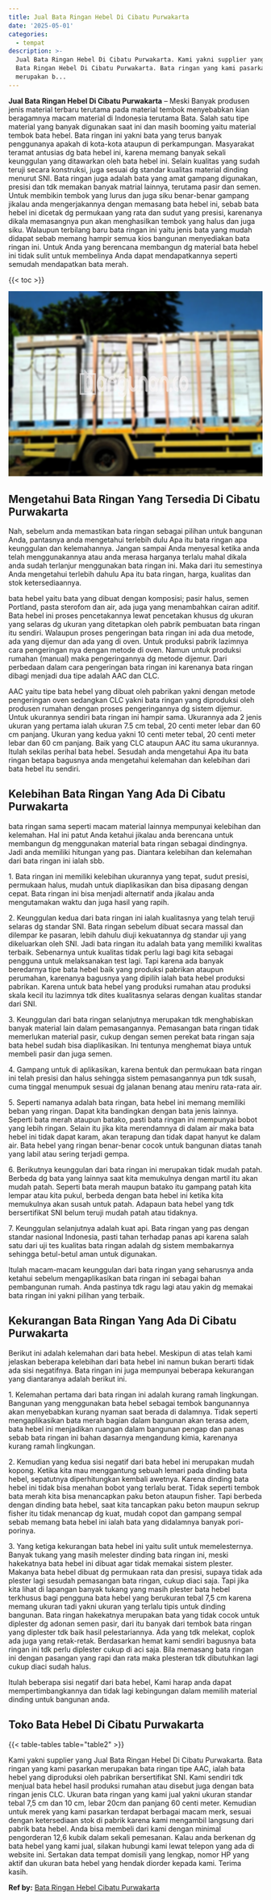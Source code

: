 ```yaml
---
title: Jual Bata Ringan Hebel Di Cibatu Purwakarta
date: '2025-05-01'
categories:
  - tempat
description: >-
  Jual Bata Ringan Hebel Di Cibatu Purwakarta. Kami yakni supplier yang Jual
  Bata Ringan Hebel Di Cibatu Purwakarta. Bata ringan yang kami pasarkan
  merupakan b...
---
```


**Jual Bata Ringan Hebel Di Cibatu Purwakarta** – Meski Banyak produsen jenis material terbaru terutama pada material tembok menyebabkan kian beragamnya macam material di Indonesia terutama Bata. Salah satu tipe material yang banyak digunakan saat ini dan masih booming yaitu material tembok bata hebel. Bata ringan ini yakni bata yang terus banyak penggunanya apakah di kota-kota ataupun di perkampungan. Masyarakat teramat antusias dg bata hebel ini, karena memang banyak sekali keunggulan yang ditawarkan oleh bata hebel ini. Selain kualitas yang sudah teruji secara konstruksi, juga sesuai dg standar kualitas material dinding menurut SNI. Bata ringan juga adalah bata yang amat gampang digunakan, presisi dan tdk memakan banyak matrial lainnya, terutama pasir dan semen. Untuk membikin tembok yang lurus dan juga siku benar-benar gampang jikalau anda mengerjakannya dengan memasang bata hebel ini, sebab bata hebel ini dicetak dg permukaan yang rata dan sudut yang presisi, karenanya dikala memasangnya pun akan menghasilkan tembok yang halus dan juga siku. Walaupun terbilang baru bata ringan ini yaitu jenis bata yang mudah didapat sebab memang hampir semua kios bangunan menyediakan bata ringan ini. Untuk Anda yang berencana membangun dg material bata hebel ini tidak sulit untuk membelinya Anda dapat mendapatkannya seperti semudah mendapatkan bata merah.

{{< toc >}}

![Jual Bata Ringan Hebel Di Cibatu Purwakarta](/images/jual-hebel-murah-19.png)

## Mengetahui Bata Ringan Yang Tersedia Di Cibatu Purwakarta

Nah, sebelum anda memastikan bata ringan sebagai pilihan untuk bangunan Anda, pantasnya anda mengetahui terlebih dulu Apa itu bata ringan apa keunggulan dan kelemahannya. Jangan sampai Anda menyesal ketika anda telah menggunakannya atau anda merasa harganya terlalu mahal dikala anda sudah terlanjur menggunakan bata ringan ini. Maka dari itu semestinya Anda mengetahui terlebih dahulu Apa itu bata ringan, harga, kualitas dan stok ketersediaannya.

bata hebel yaitu bata yang dibuat dengan komposisi; pasir halus, semen Portland, pasta sterofom dan air, ada juga yang menambahkan cairan aditif. Bata hebel ini proses pencetakannya lewat pencetakan khusus dg ukuran yang selaras dg ukuran yang ditetapkan oleh pabrik pembuatan bata ringan itu sendiri. Walaupun proses pengeringan bata ringan ini ada dua metode, ada yang dijemur dan ada yang di oven. Untuk produksi pabrik lazimnya cara pengeringan nya dengan metode di oven. Namun untuk produksi rumahan (manual) maka pengeringannya dg metode dijemur. Dari perbedaan dalam cara pengeringan bata ringan ini karenanya bata ringan dibagi menjadi dua tipe adalah AAC dan CLC.

AAC yaitu tipe bata hebel yang dibuat oleh pabrikan yakni dengan metode pengeringan oven sedangkan CLC yakni bata ringan yang diproduksi oleh produsen rumahan dengan proses pengeringannya dg sistem dijemur. Untuk ukurannya sendiri bata ringan ini hampir sama. Ukurannya ada 2 jenis ukuran yang pertama ialah ukuran 7.5 cm tebal, 20 centi meter lebar dan 60 cm panjang. Ukuran yang kedua yakni 10 centi meter tebal, 20 centi meter lebar dan 60 cm panjang. Baik yang CLC ataupun AAC itu sama ukurannya. Itulah sekilas perihal bata hebel. Sesudah anda mengetahui Apa itu bata ringan betapa bagusnya anda mengetahui kelemahan dan kelebihan dari bata hebel itu sendiri.

## Kelebihan Bata Ringan Yang Ada Di Cibatu Purwakarta

bata ringan sama seperti macam material lainnya mempunyai kelebihan dan kelemahan. Hal ini patut Anda ketahui jikalau anda berencana untuk membangun dg menggunakan material bata ringan sebagai dindingnya. Jadi anda memiliki hitungan yang pas. Diantara kelebihan dan kelemahan dari bata ringan ini ialah sbb.

1\. Bata ringan ini memiliki kelebihan ukurannya yang tepat, sudut presisi, permukaan halus, mudah untuk diaplikasikan dan bisa dipasang dengan cepat. Bata ringan ini bisa menjadi alternatif anda jikalau anda mengutamakan waktu dan juga hasil yang rapih.

2\. Keunggulan kedua dari bata ringan ini ialah kualitasnya yang telah teruji selaras dg standar SNI. Bata ringan sebelum dibuat secara massal dan dilempar ke pasaran, lebih dahulu diuji kekuatannya dg standar uji yang dikeluarkan oleh SNI. Jadi bata ringan itu adalah bata yang memiliki kwalitas terbaik. Sebenarnya untuk kualitas tidak perlu lagi bagi kita sebagai pengguna untuk melaksanakan test lagi. Tapi karena ada banyak beredarnya tipe bata hebel baik yang produksi pabrikan ataupun perumahan, karenanya bagusnya yang dipilih ialah bata hebel produksi pabrikan. Karena untuk bata hebel yang produksi rumahan atau produksi skala kecil itu lazimnya tdk dites kualitasnya selaras dengan kualitas standar dari SNI.

3\. Keunggulan dari bata ringan selanjutnya merupakan tdk menghabiskan banyak material lain dalam pemasangannya. Pemasangan bata ringan tidak memerlukan material pasir, cukup dengan semen perekat bata ringan saja bata hebel sudah bisa diaplikasikan. Ini tentunya menghemat biaya untuk membeli pasir dan juga semen.

4\. Gampang untuk di aplikasikan, karena bentuk dan permukaan bata ringan ini telah presisi dan halus sehingga sistem pemasangannya pun tdk susah, cuma tinggal menumpuk sesuai dg jalanan benang atau meniru rata-rata air.

5\. Seperti namanya adalah bata ringan, bata hebel ini memang memiliki beban yang ringan. Dapat kita bandingkan dengan bata jenis lainnya. Seperti bata merah ataupun batako, pasti bata ringan ini mempunyai bobot yang lebih ringan. Selain itu jika kita merendamnya di dalam air maka bata hebel ini tidak dapat karam, akan terapung dan tidak dapat hanyut ke dalam air. Bata hebel yang ringan benar-benar cocok untuk bangunan diatas tanah yang labil atau sering terjadi gempa.

6\. Berikutnya keunggulan dari bata ringan ini merupakan tidak mudah patah. Berbeda dg bata yang lainnya saat kita memukulnya dengan martil itu akan mudah patah. Seperti bata merah maupun batako itu gampang patah kita lempar atau kita pukul, berbeda dengan bata hebel ini ketika kita memukulnya akan susah untuk patah. Adapaun bata hebel yang tdk bersertifikat SNI belum teruji mudah patah atau tidaknya.

7\. Keunggulan selanjutnya adalah kuat api. Bata ringan yang pas dengan standar nasional Indonesia, pasti tahan terhadap panas api karena salah satu dari uji tes kualitas bata ringan adalah dg sistem membakarnya sehingga betul-betul aman untuk digunakan.

Itulah macam-macam keunggulan dari bata ringan yang seharusnya anda ketahui sebelum mengaplikasikan bata ringan ini sebagai bahan pembangunan rumah. Anda pastinya tdk ragu lagi atau yakin dg memakai bata ringan ini yakni pilihan yang terbaik.

## Kekurangan Bata Ringan Yang Ada Di Cibatu Purwakarta

Berikut ini adalah kelemahan dari bata hebel. Meskipun di atas telah kami jelaskan beberapa kelebihan dari bata hebel ini namun bukan berarti tidak ada sisi negatifnya. Bata ringan ini juga mempunyai beberapa kekurangan yang diantaranya adalah berikut ini.

1\. Kelemahan pertama dari bata ringan ini adalah kurang ramah lingkungan. Bangunan yang menggunakan bata hebel sebagai tembok bangunannya akan menyebabkan kurang nyaman saat berada di dalamnya. Tidak seperti mengaplikasikan bata merah bagian dalam bangunan akan terasa adem, bata hebel ini menjadikan ruangan dalam bangunan pengap dan panas sebab bata ringan ini bahan dasarnya mengandung kimia, karenanya kurang ramah lingkungan.

2\. Kemudian yang kedua sisi negatif dari bata hebel ini merupakan mudah kopong. Ketika kita mau menggantung sebuah lemari pada dinding bata hebel, sepatutnya diperhitungkan kembali awetnya. Karena dinding bata hebel ini tidak bisa menahan bobot yang terlalu berat. Tidak seperti tembok bata merah kita bisa menancapkan paku beton ataupun fisher. Tapi berbeda dengan dinding bata hebel, saat kita tancapkan paku beton maupun sekrup fisher itu tidak menancap dg kuat, mudah copot dan gampang sempal sebab memang bata hebel ini ialah bata yang didalamnya banyak pori-porinya.

3\. Yang ketiga kekurangan bata hebel ini yaitu sulit untuk memelesternya. Banyak tukang yang masih melester dinding bata ringan ini, meski hakekatnya bata hebel ini dibuat agar tidak memakai sistem plester. Makanya bata hebel dibuat dg permukaan rata dan presisi, supaya tidak ada plester lagi sesudah pemasangan bata ringan, cukup diaci saja. Tapi jika kita lihat di lapangan banyak tukang yang masih plester bata hebel terkhusus bagi pengguna bata hebel yang berukuran tebal 7,5 cm karena memang ukuran tadi yakni ukuran yang terlalu tipis untuk dinding bangunan. Bata ringan hakekatnya merupakan bata yang tidak cocok untuk diplester dg adonan semen pasir, dari itu banyak dari tembok bata ringan yang diplester tdk baik hasil pelestariannya. Ada yang tdk melekat, coplok ada juga yang retak-retak. Berdasarkan hemat kami sendiri bagusnya bata ringan ini tdk perlu diplester cukup di aci saja. Bila memasang bata ringan ini dengan pasangan yang rapi dan rata maka plesteran tdk dibutuhkan lagi cukup diaci sudah halus.

Itulah beberapa sisi negatif dari bata hebel, Kami harap anda dapat mempertimbangkannya dan tidak lagi kebingungan dalam memilih material dinding untuk bangunan anda.

## Toko Bata Hebel Di Cibatu Purwakarta

{{< table-tables table="table2" >}}

Kami yakni supplier yang Jual Bata Ringan Hebel Di Cibatu Purwakarta. Bata ringan yang kami pasarkan merupakan bata ringan tipe AAC, ialah bata hebel yang diproduksi oleh pabrikan bersertifikat SNI. Kami sendiri tdk menjual bata hebel hasil produksi rumahan atau disebut juga dengan bata ringan jenis CLC. Ukuran bata ringan yang kami jual yakni ukuran standar tebal 7,5 cm dan 10 cm, lebar 20cm dan panjang 60 centi meter. Kemudian untuk merek yang kami pasarkan terdapat berbagai macam merk, sesuai dengan ketersediaan stok di pabrik karena kami mengambil langsung dari pabrik bata hebel. Anda bisa membeli dari kami dengan minimal pengorderan 12,6 kubik dalam sekali pemesanan. Kalau anda berkenan dg bata hebel yang kami jual, silakan hubungi kami lewat telepon yang ada di website ini. Sertakan data tempat domisili yang lengkap, nomor HP yang aktif dan ukuran bata hebel yang hendak diorder kepada kami. Terima kasih.

**Ref by:** [Bata Ringan Hebel Cibatu Purwakarta](https://id.wikipedia.org/wiki/Bata)
